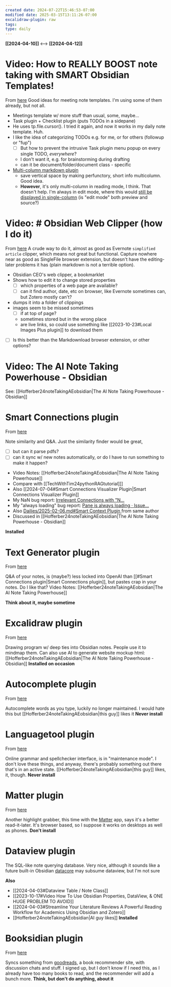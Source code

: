 ```yaml
---
created date: 2024-07-22T15:46:53-07:00
modified date: 2025-03-15T13:11:26-07:00
excalidraw-plugin: raw
tags: 
type: daily
---
```

**[[2024-04-10]]**  <-->  **[[2024-04-12]]**

# Video: How to REALLY BOOST note taking with SMART Obsidian Templates!
From [here](https://www.youtube.com/watch?v=b2_b1KrheJ4)
Good ideas for meeting note templates.  I'm using some of them already, but not all.
- Meetings template w/ more stuff than usual, some, maybe...
- Task plugin + Checklist plugin (puts TODOs in a sidepane)
- He uses tp.file.cursor().  I tried it again, and now it works in my daily note template.  Huh.
- I like the idea of categorizing TODOs e.g. for me, or for others (followup or "fup")
	- [ ] But how to prevent the intrusive Task plugin menu popup on every single TODO, *everywhere*?
	- I don't want it, e.g. for brainstorming during drafting
	- can it be document/folder/document class - specific
- [Multi-column markdown plugin](https://youtu.be/b2_b1KrheJ4?t=521)
	- save vertical space by making perfunctory, short info multicolumn.  Good idea. 
	- **However**, it's only multi-column in reading mode, I think.  That doesn't help.  I'm always in edit mode, where this would [still be displayed in single-column](https://youtu.be/b2_b1KrheJ4?t=609) (is "edit mode" both preview and source?)
# Video: # Obsidian Web Clipper (how I do it)
From [here](https://www.youtube.com/watch?v=hQF7Dw0cVP8)
A crude way to do it, almost as good as Evernote `simplified article` clipper, which means not great but functional. Capture nowhere near as good as SingleFile browser extension, but doesn't have the editing-later problems it has (plain markdown is not a terrible option).

- Obsidian CEO's web clipper, a bookmarklet
- Shows how to edit it to change stored properties
	- [ ] which properties of a web page are available?
	- [ ] can it find author, date, etc on browser, like Evernote sometimes can, but Zotero mostly can't?
- dumps it into a folder of clippings
- images seem to be missed sometimes 
	- [ ] if at top of page?
	- sometimes stored but in the wrong place
	- are live links, so could use something like [[2023-10-23#Local Images Plus plugin]] to download them
- [ ] Is this better than the Markdownload browser extension, or other options?
# Video: The AI Note Taking Powerhouse - Obsidian
See: [[Hofferber24noteTakingAEobsidian|The AI Note Taking Powerhouse - Obsidian]]
# Smart Connections plugin
From [here](https://github.com/brianpetro/obsidian-smart-connections)

Note similarity and Q&A. Just the similarity finder would be great, 
- [ ] but can it parse pdfs?
- [ ] can it sync w/ new notes automatically, or do I have to run something to make it happen?
- Video Notes: [[Hofferber24noteTakingAEobsidian|The AI Note Taking Powerhouse]]
- Compare with [[TechWithTim24pythonRAGtutorial]]]
- Also [[2024-07-04#Smart Connections Visualizer Plugin|Smart Connections Visualizer Plugin]]
- My NaN bug report: [Irrelevant Connections with "N...](https://github.com/brianpetro/obsidian-smart-connections/issues/624)
- My "always loading" bug report: [Pane is always loading · Issue...](https://github.com/brianpetro/obsidian-smart-connections/issues/787)
- Also [Dailies/2025-02-06.md#Smart Context Plugin ](<Dailies/2025-02-06.md#Smart Context Plugin >) from same author
- Discussed in [[Hofferber24noteTakingAEobsidian|The AI Note Taking Powerhouse - Obsidian]]

**Installed**
# Text Generator plugin
From [here](https://github.com/nhaouari/obsidian-textgenerator-plugin)

Q&A of your notes, is (maybe?) less locked into OpenAI than [[#Smart Connections plugin|Smart Connections plugin]], but pastes crap in your notes.  Do I like that?  Video Notes: [[Hofferber24noteTakingAEobsidian|The AI Note Taking Powerhouse]]

**Think about it, maybe sometime**
# Excalidraw plugin
From [here](https://github.com/zsviczian/obsidian-excalidraw-plugin)

Drawing program w/ deep ties into Obsidian notes.  People use it to mindmap them.  Can also use AI to generate website mockup html: [[Hofferber24noteTakingAEobsidian|The AI Note Taking Powerhouse - Obsidian]]
**Installed on occasion** 
# Autocomplete plugin
From [here](https://github.com/Yeboster/autocomplete-obsidian)

Autocomplete words as you type, luckily no longer maintained.  I would hate this but [[Hofferber24noteTakingAEobsidian|this guy]] likes it
**Never install**
# Languagetool plugin
From [here](https://github.com/Clemens-E/obsidian-languagetool-plugin)

Online grammar and spellchecker interface, is in "maintenance mode".  I don't love these things, and anyway, there's probably something out there that's in an active state.  [[Hofferber24noteTakingAEobsidian|this guy]] likes, it, though.
**Never install**

# Matter plugin
From [here](https://github.com/getmatterapp/obsidian-matter?tab=readme-ov-file)

Another highlight grabber, this time with the [Matter](https://hq.getmatter.com/) app, says it's a better read-it-later.  It's browser based, so I suppose it works on desktops as well as phones.
**Don't install** 
# Dataview plugin

The SQL-like note querying database.  Very nice, although it sounds like a future built-in Obsidian [datacore](https://github.com/blacksmithgu/datacore) may subsume dataview, but I'm not sure

**Also**
- [[2024-04-03#Dataview Table / Note Class]]
- [[2023-10-17#Video How To Use Obsidian Properties, DataView, & ONE HUGE PROBLEM TO AVOID]]
- [[2024-04-03#Streamline Your Literature Reviews A Powerful Reading Workflow for Academics Using Obsidian and Zotero]]
- [[Hofferber24noteTakingAEobsidian|AI guy likes]] 
**Installed** 
# Booksidian plugin
From [here](https://github.com/MichaBrugger/booksidian_plugin)

Syncs something from [goodreads](https://www.goodreads.com/), a book recommender site, with discussion chats and stuff.  I signed up, but I don't know if I need this, as I already have too many books to read, and the recommender will add a bunch more.
**Think, but don't do anything, about it** 

